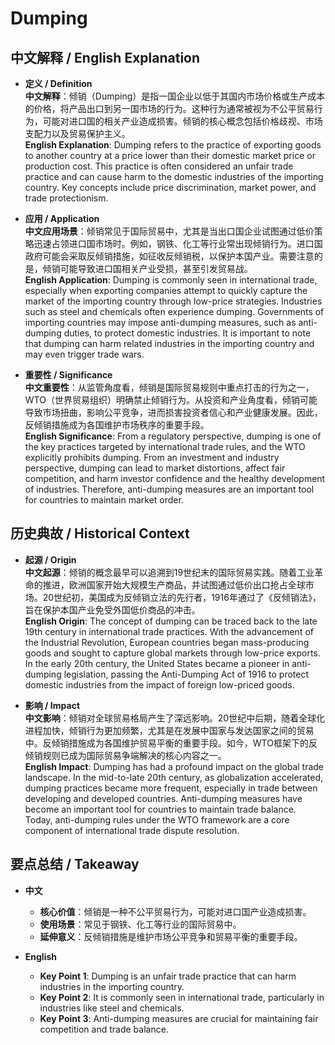# Dumping

## 中文解释 / English Explanation

* **定义 / Definition**  
  **中文解释**：倾销（Dumping）是指一国企业以低于其国内市场价格或生产成本的价格，将产品出口到另一国市场的行为。这种行为通常被视为不公平贸易行为，可能对进口国的相关产业造成损害。倾销的核心概念包括价格歧视、市场支配力以及贸易保护主义。  
  **English Explanation**: Dumping refers to the practice of exporting goods to another country at a price lower than their domestic market price or production cost. This practice is often considered an unfair trade practice and can cause harm to the domestic industries of the importing country. Key concepts include price discrimination, market power, and trade protectionism.

* **应用 / Application**  
  **中文应用场景**：倾销常见于国际贸易中，尤其是当出口国企业试图通过低价策略迅速占领进口国市场时。例如，钢铁、化工等行业常出现倾销行为。进口国政府可能会采取反倾销措施，如征收反倾销税，以保护本国产业。需要注意的是，倾销可能导致进口国相关产业受损，甚至引发贸易战。  
  **English Application**: Dumping is commonly seen in international trade, especially when exporting companies attempt to quickly capture the market of the importing country through low-price strategies. Industries such as steel and chemicals often experience dumping. Governments of importing countries may impose anti-dumping measures, such as anti-dumping duties, to protect domestic industries. It is important to note that dumping can harm related industries in the importing country and may even trigger trade wars.

* **重要性 / Significance**  
  **中文重要性**：从监管角度看，倾销是国际贸易规则中重点打击的行为之一，WTO（世界贸易组织）明确禁止倾销行为。从投资和产业角度看，倾销可能导致市场扭曲，影响公平竞争，进而损害投资者信心和产业健康发展。因此，反倾销措施成为各国维护市场秩序的重要手段。  
  **English Significance**: From a regulatory perspective, dumping is one of the key practices targeted by international trade rules, and the WTO explicitly prohibits dumping. From an investment and industry perspective, dumping can lead to market distortions, affect fair competition, and harm investor confidence and the healthy development of industries. Therefore, anti-dumping measures are an important tool for countries to maintain market order.

## 历史典故 / Historical Context

* **起源 / Origin**  
  **中文起源**：倾销的概念最早可以追溯到19世纪末的国际贸易实践。随着工业革命的推进，欧洲国家开始大规模生产商品，并试图通过低价出口抢占全球市场。20世纪初，美国成为反倾销立法的先行者，1916年通过了《反倾销法》，旨在保护本国产业免受外国低价商品的冲击。  
  **English Origin**: The concept of dumping can be traced back to the late 19th century in international trade practices. With the advancement of the Industrial Revolution, European countries began mass-producing goods and sought to capture global markets through low-price exports. In the early 20th century, the United States became a pioneer in anti-dumping legislation, passing the Anti-Dumping Act of 1916 to protect domestic industries from the impact of foreign low-priced goods.

* **影响 / Impact**  
  **中文影响**：倾销对全球贸易格局产生了深远影响。20世纪中后期，随着全球化进程加快，倾销行为更加频繁，尤其是在发展中国家与发达国家之间的贸易中。反倾销措施成为各国维护贸易平衡的重要手段。如今，WTO框架下的反倾销规则已成为国际贸易争端解决的核心内容之一。  
  **English Impact**: Dumping has had a profound impact on the global trade landscape. In the mid-to-late 20th century, as globalization accelerated, dumping practices became more frequent, especially in trade between developing and developed countries. Anti-dumping measures have become an important tool for countries to maintain trade balance. Today, anti-dumping rules under the WTO framework are a core component of international trade dispute resolution.

## 要点总结 / Takeaway

* **中文**  
  - **核心价值**：倾销是一种不公平贸易行为，可能对进口国产业造成损害。  
  - **使用场景**：常见于钢铁、化工等行业的国际贸易中。  
  - **延伸意义**：反倾销措施是维护市场公平竞争和贸易平衡的重要手段。

* **English**  
  - **Key Point 1**: Dumping is an unfair trade practice that can harm industries in the importing country.  
  - **Key Point 2**: It is commonly seen in international trade, particularly in industries like steel and chemicals.  
  - **Key Point 3**: Anti-dumping measures are crucial for maintaining fair competition and trade balance.
